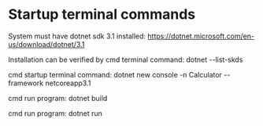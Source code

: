 # Startup terminal commands

System must have dotnet sdk 3.1 installed: https://dotnet.microsoft.com/en-us/download/dotnet/3.1

Installation can be verified by cmd terminal command: dotnet --list-skds

cmd startup terminal command: dotnet new console -n Calculator --framework netcoreapp3.1

cmd run program: dotnet build

cmd run program: dotnet run
